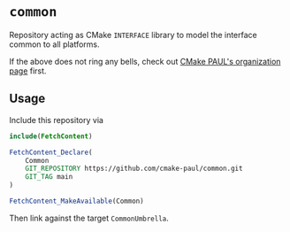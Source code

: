 # `common`

Repository acting as CMake `INTERFACE` library to model the interface common to all platforms.

If the above does not ring any bells, check out [CMake PAUL's organization page](https://github.com/cmake-paul) first.

## Usage

Include this repository via

```cmake
include(FetchContent)

FetchContent_Declare(
    Common
    GIT_REPOSITORY https://github.com/cmake-paul/common.git
    GIT_TAG main
)

FetchContent_MakeAvailable(Common)
```

Then link against the target `CommonUmbrella`.
